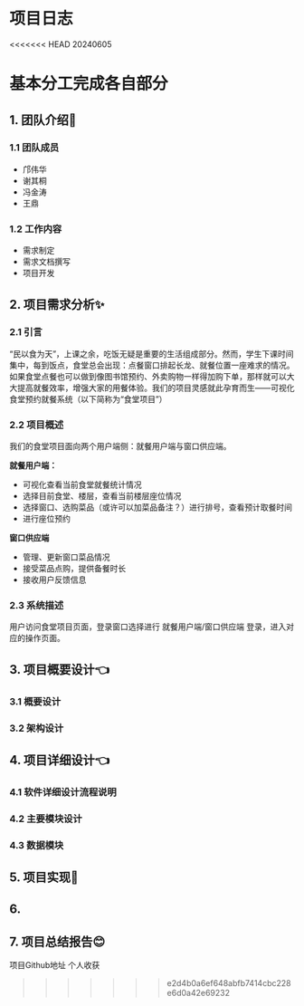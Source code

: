 # 项目日志

<<<<<<< HEAD
20240605

基本分工完成各自部分
=======
## 1. 团队介绍💪

### 1.1 团队成员
- 邝伟华
- 谢其桐
- 冯金涛
- 王鼎

### 1.2 工作内容     
- 需求制定
- 需求文档撰写
- 项目开发

## 2. 项目需求分析✨

### 2.1 引言  
“民以食为天”，上课之余，吃饭无疑是重要的生活组成部分。然而，学生下课时间集中，每到饭点，食堂总会出现：点餐窗口排起长龙、就餐位置一座难求的情况。如果食堂点餐也可以做到像图书馆预约、外卖购物一样得加购下单，那样就可以大大提高就餐效率，增强大家的用餐体验。我们的项目灵感就此孕育而生——可视化食堂预约就餐系统（以下简称为“食堂项目”）

### 2.2 项目概述
我们的食堂项目面向两个用户端侧：就餐用户端与窗口供应端。

**就餐用户端：**
- 可视化查看当前食堂就餐统计情况
- 选择目前食堂、楼层，查看当前楼层座位情况
- 选择窗口、选购菜品（或许可以加菜品备注？）进行排号，查看预计取餐时间
- 进行座位预约

**窗口供应端**
- 管理、更新窗口菜品情况
- 接受菜品点购，提供备餐时长
- 接收用户反馈信息

### 2.3 系统描述
用户访问食堂项目页面，登录窗口选择进行 就餐用户端/窗口供应端 登录，进入对应的操作页面。

## 3. 项目概要设计👈

### 3.1 概要设计

### 3.2 架构设计

## 4. 项目详细设计👈

### 4.1 软件详细设计流程说明

### 4.2 主要模块设计

### 4.3 数据模块

## 5. 项目实现🌟

## 6.

## 7. 项目总结报告😊
项目Github地址
个人收获
>>>>>>> e2d4b0a6ef648abfb7414cbc228e6d0a42e69232
